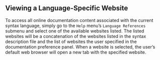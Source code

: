 ## Viewing a Language-Specific Website

To access all online documentation content associated with the current syntax language, simply go to the `Help` menu’s `Language References` submenu and select one of the available websites listed. The listed websites will be a concatenation of the websites listed in the syntax description file and the list of websites the user specified in the documentation preference panel. When a website is selected, the user’s default web browser will open a new tab with the specified website.